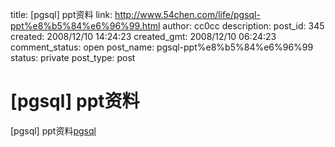 title: [pgsql] ppt资料
link: http://www.54chen.com/life/pgsql-ppt%e8%b5%84%e6%96%99.html
author: cc0cc
description: 
post_id: 345
created: 2008/12/10 14:24:23
created_gmt: 2008/12/10 06:24:23
comment_status: open
post_name: pgsql-ppt%e8%b5%84%e6%96%99
status: private
post_type: post

# [pgsql] ppt资料

[pgsql] ppt资料[pgsql](/wp-content/uploads/2008/12/pgsql.rar)